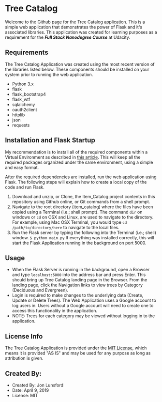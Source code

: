 # Tree Catalog
Welcome to the Github page for the Tree Catalog application.  This is a simple web application that demonstrates the power of Flask and it's associated libraries.  This application was created for learning purposes as a requirement for the **_Full Stack Nanodegree Course_** at Udacity.

## Requirements
The Tree Catalog Application was created using the most recent version of the libraries listed below.  These components should be installed on your system prior to running the web application.
* Python 3.x
* flask
* flask_bootstrap4
* flask_wtf
* sqlalchemy
* oauth2client
* httplib
* json
* requests

## Installation and Flask Startup
My recommendation is to install all of the required components within a Virtual Environment as described in [this article](https://docs.python-guide.org/dev/virtualenvs/).  This will keep all the required packages organized under the same environment, using a simple and easy format.

After the required dependencies are installed, run the web application using Flask.  The following steps will explain how to create a local copy of the code and run Flask.

1.  Download and unzip, or Clone, the Item_Catalog project contents in this repository using Github online, or Git commands from a shell prompt.
2.  Navigate to the root directory (item_catalog) where the files have been copied using a Terminal (i.e.; shell prompt).  The command `dir` on windows or `cd` on OSX and Linux, are used to navigate to the directory.  For example, using Mac OSX Terminal, you would type `cd /path/to/directory/here` to navigate to the local files.
3.  Run the Flask server by typing the following into the Terminal (i.e.; shell) window. `$ python main.py`
If everything was installed correctly, this will start the Flask Application running in the background on port 5000.

## Usage
* When the Flask Server is running in the background, open a Browser and type `localhost:5000` into the address bar and press Enter.   This should bring up Tree Catalog landing page in the Browser.   From the landing page, click the Navigation links to view trees by Category (Deciduous and Evergreen).
* Login is required to make changes to the underlying data (Create, Update or Delete Trees).  The Web Application uses a Google account to log users in.  Users without a Google account will need to create one to access this functionality in the application.
* NOTE:  Trees for each category may be viewed without logging in to the application.

## License Info
The Tree Catalog Application is provided under the [MIT License](https://choosealicense.com/licenses/mit/), which means it is provided "AS IS" and may be used for any purpose as long as attribution is given.

## Created By:
* Created By: Jon Lunsford
* Date: April 9, 2019
* License: MIT
